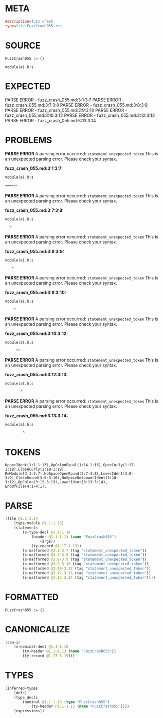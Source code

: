 # META
~~~ini
description=fuzz crash
type=file:FuzzCrash055.roc
~~~
# SOURCE
~~~roc
FuzzCrash055 := {}

module(a).h:s
~~~
# EXPECTED
PARSE ERROR - fuzz_crash_055.md:3:1:3:7
PARSE ERROR - fuzz_crash_055.md:3:7:3:8
PARSE ERROR - fuzz_crash_055.md:3:8:3:9
PARSE ERROR - fuzz_crash_055.md:3:9:3:10
PARSE ERROR - fuzz_crash_055.md:3:10:3:12
PARSE ERROR - fuzz_crash_055.md:3:12:3:13
PARSE ERROR - fuzz_crash_055.md:3:13:3:14
# PROBLEMS
**PARSE ERROR**
A parsing error occurred: `statement_unexpected_token`
This is an unexpected parsing error. Please check your syntax.

**fuzz_crash_055.md:3:1:3:7:**
```roc
module(a).h:s
```
^^^^^^


**PARSE ERROR**
A parsing error occurred: `statement_unexpected_token`
This is an unexpected parsing error. Please check your syntax.

**fuzz_crash_055.md:3:7:3:8:**
```roc
module(a).h:s
```
      ^


**PARSE ERROR**
A parsing error occurred: `statement_unexpected_token`
This is an unexpected parsing error. Please check your syntax.

**fuzz_crash_055.md:3:8:3:9:**
```roc
module(a).h:s
```
       ^


**PARSE ERROR**
A parsing error occurred: `statement_unexpected_token`
This is an unexpected parsing error. Please check your syntax.

**fuzz_crash_055.md:3:9:3:10:**
```roc
module(a).h:s
```
        ^


**PARSE ERROR**
A parsing error occurred: `statement_unexpected_token`
This is an unexpected parsing error. Please check your syntax.

**fuzz_crash_055.md:3:10:3:12:**
```roc
module(a).h:s
```
         ^^


**PARSE ERROR**
A parsing error occurred: `statement_unexpected_token`
This is an unexpected parsing error. Please check your syntax.

**fuzz_crash_055.md:3:12:3:13:**
```roc
module(a).h:s
```
           ^


**PARSE ERROR**
A parsing error occurred: `statement_unexpected_token`
This is an unexpected parsing error. Please check your syntax.

**fuzz_crash_055.md:3:13:3:14:**
```roc
module(a).h:s
```
            ^


# TOKENS
~~~zig
UpperIdent(1:1-1:13),OpColonEqual(1:14-1:16),OpenCurly(1:17-1:18),CloseCurly(1:18-1:19),
KwModule(3:1-3:7),NoSpaceOpenRound(3:7-3:8),LowerIdent(3:8-3:9),CloseRound(3:9-3:10),NoSpaceDotLowerIdent(3:10-3:12),OpColon(3:12-3:13),LowerIdent(3:13-3:14),
EndOfFile(4:1-4:1),
~~~
# PARSE
~~~clojure
(file @1.1-3.14
	(type-module @1.1-1.13)
	(statements
		(s-type-decl @1.1-1.19
			(header @1.1-1.13 (name "FuzzCrash055")
				(args))
			(ty-record @1.17-1.19))
		(s-malformed @3.1-3.7 (tag "statement_unexpected_token"))
		(s-malformed @3.7-3.8 (tag "statement_unexpected_token"))
		(s-malformed @3.8-3.9 (tag "statement_unexpected_token"))
		(s-malformed @3.9-3.10 (tag "statement_unexpected_token"))
		(s-malformed @3.10-3.12 (tag "statement_unexpected_token"))
		(s-malformed @3.12-3.13 (tag "statement_unexpected_token"))
		(s-malformed @3.13-3.14 (tag "statement_unexpected_token"))))
~~~
# FORMATTED
~~~roc
FuzzCrash055 := {}

~~~
# CANONICALIZE
~~~clojure
(can-ir
	(s-nominal-decl @1.1-1.19
		(ty-header @1.1-1.13 (name "FuzzCrash055"))
		(ty-record @1.17-1.19)))
~~~
# TYPES
~~~clojure
(inferred-types
	(defs)
	(type_decls
		(nominal @1.1-1.19 (type "FuzzCrash055")
			(ty-header @1.1-1.13 (name "FuzzCrash055"))))
	(expressions))
~~~
